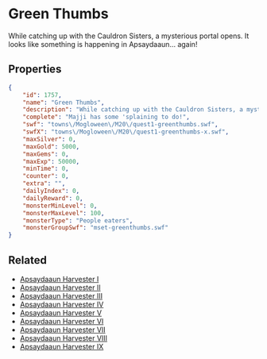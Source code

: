 # Green Thumbs

While catching up with the Cauldron Sisters, a mysterious portal opens. It looks like something is happening in Apsaydaaun... again!

## Properties

```json
{
    "id": 1757,
    "name": "Green Thumbs",
    "description": "While catching up with the Cauldron Sisters, a mysterious portal opens. It looks like something is happening in Apsaydaaun... again!",
    "complete": "Majji has some 'splaining to do!",
    "swf": "towns\/Mogloween\/M20\/quest1-greenthumbs.swf",
    "swfX": "towns\/Mogloween\/M20\/quest1-greenthumbs-x.swf",
    "maxSilver": 0,
    "maxGold": 5000,
    "maxGems": 0,
    "maxExp": 50000,
    "minTime": 0,
    "counter": 0,
    "extra": "",
    "dailyIndex": 0,
    "dailyReward": 0,
    "monsterMinLevel": 0,
    "monsterMaxLevel": 100,
    "monsterType": "People eaters",
    "monsterGroupSwf": "mset-greenthumbs.swf"
}
```

## Related

- [Apsaydaaun Harvester I](../items/19955-apsaydaaun-harvester-i.md)
- [Apsaydaaun Harvester II](../items/19956-apsaydaaun-harvester-ii.md)
- [Apsaydaaun Harvester III](../items/19957-apsaydaaun-harvester-iii.md)
- [Apsaydaaun Harvester IV](../items/19958-apsaydaaun-harvester-iv.md)
- [Apsaydaaun Harvester V](../items/19959-apsaydaaun-harvester-v.md)
- [Apsaydaaun Harvester VI](../items/19960-apsaydaaun-harvester-vi.md)
- [Apsaydaaun Harvester VII](../items/19961-apsaydaaun-harvester-vii.md)
- [Apsaydaaun Harvester VIII](../items/19962-apsaydaaun-harvester-viii.md)
- [Apsaydaaun Harvester IX](../items/19963-apsaydaaun-harvester-ix.md)

